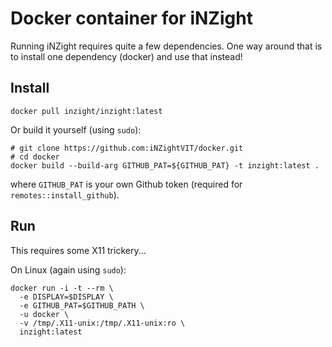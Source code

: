 # Docker container for iNZight

Running iNZight requires quite a few dependencies. One way around that is to install one dependency (docker) and use that instead!

## Install

```
docker pull inzight/inzight:latest
```

Or build it yourself (using `sudo`):
```
# git clone https://github.com:iNZightVIT/docker.git
# cd docker
docker build --build-arg GITHUB_PAT=${GITHUB_PAT} -t inzight:latest .
```
where `GITHUB_PAT` is your own Github token (required for `remotes::install_github`).

## Run

This requires some X11 trickery...

On Linux (again using `sudo`):
```
docker run -i -t --rm \
  -e DISPLAY=$DISPLAY \
  -e GITHUB_PAT=$GITHUB_PATH \
  -u docker \
  -v /tmp/.X11-unix:/tmp/.X11-unix:ro \
  inzight:latest
```
